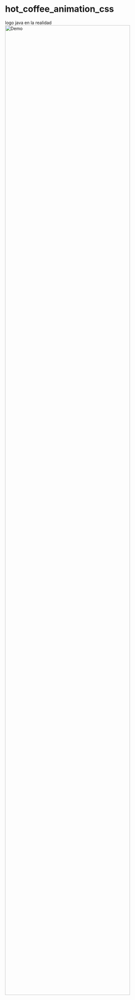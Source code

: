 # hot_coffee_animation_css
logo java en la realidad
<img src="./images/demo1.gif" alt="Demo" height="90%"/>

